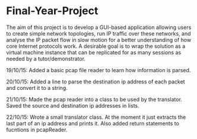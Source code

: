 # Final-Year-Project
The aim of this project is to develop a GUI-based application allowing users to create simple network topologies, run IP traffic over these networks, and analyse the IP packet flow in slow motion for a better understanding of how core Internet protocols work. A desirable goal is to wrap the solution as a virtual machine instance that can be replicated for as many sessions as needed by a tutor/demonstrator.

19/10/15:
Added a basic pcap file reader to learn how information is parsed.

20/10/15:
Added a line to parse the destination ip address of each packet and convert it to a string.

21/10/15:
Made the pcap reader into a class to be used by the translator. Saved the source and destination ip addresses in lists.

22/10/15:
Wrote a small translator class. At the moment it just extracts the last part of an ip address and prints it. Also added return statements to fucntions in pcapReader.
